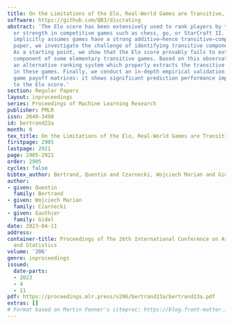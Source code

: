 ```yaml
---
title: On the Limitations of the Elo, Real-World Games are Transitive, not Additive
software: https://github.com/QB3/discrating
abstract: 'The Elo score has been extensively used to rank players by their skill
  or strength in competitive games such as chess, go, or StarCraft II. The Elo score
  implicitly assumes games have a strong additive—hence transitive—component. In this
  paper, we investigate the challenge of identifying transitive components in games.
  As a starting point, we show that the Elo score provably fails to extract the transitive
  component of some elementary transitive games. Based on this observation, we propose
  an alternative ranking system which properly extracts the transitive components
  in these games. Finally, we conduct an in-depth empirical validation on real-world
  game payoff matrices: it shows significant prediction performance improvements compared
  to the Elo score.'
section: Regular Papers
layout: inproceedings
series: Proceedings of Machine Learning Research
publisher: PMLR
issn: 2640-3498
id: bertrand23a
month: 0
tex_title: On the Limitations of the Elo, Real-World Games are Transitive, not Additive
firstpage: 2905
lastpage: 2921
page: 2905-2921
order: 2905
cycles: false
bibtex_author: Bertrand, Quentin and Czarnecki, Wojciech Marian and Gidel, Gauthier
author:
- given: Quentin
  family: Bertrand
- given: Wojciech Marian
  family: Czarnecki
- given: Gauthier
  family: Gidel
date: 2023-04-11
address:
container-title: Proceedings of The 26th International Conference on Artificial Intelligence
  and Statistics
volume: '206'
genre: inproceedings
issued:
  date-parts:
  - 2023
  - 4
  - 11
pdf: https://proceedings.mlr.press/v206/bertrand23a/bertrand23a.pdf
extras: []
# Format based on Martin Fenner's citeproc: https://blog.front-matter.io/posts/citeproc-yaml-for-bibliographies/
---
```

